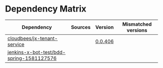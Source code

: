 # Dependency Matrix

Dependency | Sources | Version | Mismatched versions
---------- | ------- | ------- | -------------------
[cloudbees/jx-tenant-service](https://github.com/cloudbees/jx-tenant-service) |  | [0.0.406](https://github.com/cloudbees/jx-tenant-service/releases/tag/v0.0.406) | 
[jenkins-x-bot-test/bdd-spring-1581127576](https://github.com/jenkins-x-bot-test/bdd-spring-1581127576.git) |  | []() | 
